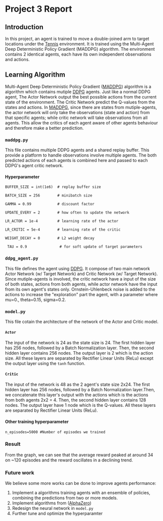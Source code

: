 # Project 3 Report

## Introduction
In this project, an agent is trained to move a double-joined arm to target locations under the  [Tennis](https://github.com/Unity-Technologies/ml-agents/blob/master/docs/Learning-Environment-Examples.md#tennis) environment.
It is trained using the Multi-Agent Deep Deterministic Policy Gradient (MADDPG) algorithm. The environment contains 2 identical agents, each have its own independent observations and actions.

## Learning Algorithm
Multi-Agent Deep Deterministic Policy Gradient ([MADDPG](https://arxiv.org/pdf/1706.02275.pdf)) algorithm is a algorithm which contains mutiple [DDPG](https://arxiv.org/abs/1509.02971) agents. Just like a normal DDPG agent, The Actor Network output the best possible actions from the current state of the environment. The Critic Network predict the Q-values from the states and actions. In [MADDPG](https://arxiv.org/pdf/1706.02275.pdf), since there are states from mutiple-agents, the actor network will only take the observations (state and action) from that specific agents; while critic network will take observations from all agents. This allow the critics of each agent aware of other agents behaviour and therefore make a better prediction.

### `maddpg.py`
This file contains multiple DDPG agents and a shared replay buffer. This provide a platform to handle observations involve multiple agents. The both predicted actions of each agents is combined here and passed to each DDPG's agent critic network. 

#### Hyperparameter
`BUFFER_SIZE = int(1e6)  # replay buffer size`

`BATCH_SIZE = 256        # minibatch size`

`GAMMA = 0.99            # discount factor`

`UPDATE_EVERY = 2        # how often to update the network`

`LR_ACTOR = 1e-4         # learning rate of the actor `

`LR_CRITIC = 5e-4        # learning rate of the critic`

`WEIGHT_DECAY = 0        # L2 weight decay`

` TAU = 0.9               # for soft update of target parameters`

### `ddpg_agent.py`
This file defines the agent using [DDPG](https://arxiv.org/abs/1509.02971). It compose of two main network Actor Network (w/ Target Network) and Critic Network (w/ Target Network). Since mutiple-agents is involved, the critic network have a input of the size of both states, actions from both agents, while actor network have the input from its own agent's states only. Ornstein-Uhlenbeck noise is added to the actions to increase the "exploration" part the agent, with a parameter where mu=0., theta=0.15, sigma=0.2.


### `model.py`
This file cotain the architecture of the network of the Actor and Critic model. 

#### `Actor`
The input of the network is 24 as the state size is 24. The first hidden layer has 256 nodes, followed by a Batch Normalization layer. Then, the second hidden layer contains 256 nodes. The output layer is 2 which is the action size. All these layers are separated by Rectifier Linear Units (ReLu) except the output layer using the `tanh` function. 

#### `Critic`
The input of the network is 48 as the 2 agent's state size 2x24. The first hidden layer has 256 nodes, followed by a Batch Normalization layer.Then, we concatenate this layer's output with the actions which is the actions from both agents 2x2 = 4. Then, the second hidden layer contains 128 nodes. The output layer have 1 node which is the Q-values. All these layers are separated by Rectifier Linear Units (ReLu). 

#### Other training hyperparameter
`n_episodes=5000 #Number of episodes we trained`


### Result


From the graph, we can see that the average reward peaked at around 34 on ~120 episodes and the reward oscillates in a declining trend.

### Future work
We believe some more works can be done to improve agents performance:
1. Implement a algorithms training agents with an ensemble of policies, combining the predictions from two or more models.
2. Implement algorithms from ([AlphaZero](https://arxiv.org/abs/1712.01815))
3. Redesign the neural network in `model.py`
4. Further tune and optimize the hyperparamter
